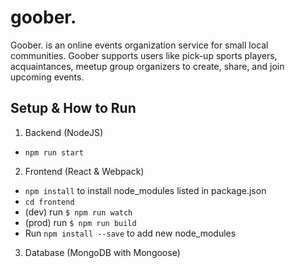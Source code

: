 # goober.
Goober. is an online events organization service for small local communities. Goober supports users like pick-up sports players, acquaintances, meetup group organizers to create, share, and join upcoming events.

## Setup & How to Run

1. Backend (NodeJS)
  - `npm run start`

2. Frontend (React & Webpack)
  - `npm install` to install node_modules listed in package.json
  - `cd frontend`
  - (dev) run `$ npm run watch`
  - (prod) run `$ npm run build`
  - Run `npm install --save` to add new node_modules

3. Database (MongoDB with Mongoose)
